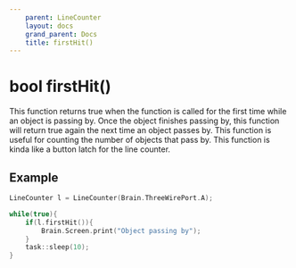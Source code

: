 ```yaml
---
    parent: LineCounter
    layout: docs
    grand_parent: Docs
    title: firstHit()
---
```

# bool firstHit()
This function returns true when the function is called for the first time while an object is passing by. Once the object finishes passing by, this function will return true again the next time an object passes by. This function is useful for counting the number of objects that pass by. This function is kinda like a button latch for the line counter.

## Example
```cpp
LineCounter l = LineCounter(Brain.ThreeWirePort.A);

while(true){
    if(l.firstHit()){
        Brain.Screen.print("Object passing by");
    }
    task::sleep(10);
}
```